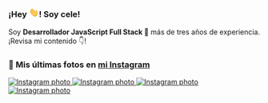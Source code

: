 <h3>¡Hey <img src="https://raw.githubusercontent.com/ABSphreak/ABSphreak/master/gifs/Hi.gif" width="20px" decondig="async">! Soy cele!</h3>

<p>Soy <strong>Desarrollador JavaScript Full Stack 🚀</strong> más de tres años de experiencia.<br />¡Revisa mi contenido 👇!</p>

### 📸 Mis últimas fotos en [mi Instagram](https://instagram.com/cele)


<a href='https://instagram.com/p/C1UpuSGLQiG' target='_blank'>
  <img width='20%' src='https://instagram.fltn4-1.fna.fbcdn.net/v/t51.29350-15/412513918_1325803934584302_4400498733289087214_n.jpg?stp=dst-jpg_e15&_nc_ht=instagram.fltn4-1.fna.fbcdn.net&_nc_cat=106&_nc_ohc=mSkHS1kcxJIQ7kNvgFOKxTy&edm=APU89FABAAAA&ccb=7-5&oh=00_AYBgfro0jkh0lqqeG1usuKi8w8N5N9AHX13h26PB03SP4Q&oe=667AB31D&_nc_sid=bc0c2c' alt='Instagram photo' />
</a>
<a href='https://instagram.com/p/CzMY3lzxgmx' target='_blank'>
  <img width='20%' src='https://instagram.fltn4-1.fna.fbcdn.net/v/t51.29350-15/398916226_819142863293745_2426123683154743297_n.webp?stp=dst-jpg_e35&_nc_ht=instagram.fltn4-1.fna.fbcdn.net&_nc_cat=109&_nc_ohc=EkvbrFEMExAQ7kNvgFtnbwP&edm=APU89FABAAAA&ccb=7-5&oh=00_AYDD3WD3NIeNqqCd9PSAZw0A_dtXfBztw5ioKcsUNGMnGg&oe=667AB20C&_nc_sid=bc0c2c' alt='Instagram photo' />
</a>
<a href='https://instagram.com/p/CygbQv4uqxM' target='_blank'>
  <img width='20%' src='https://instagram.fltn4-1.fna.fbcdn.net/v/t51.29350-15/391525959_236593062741789_5868561716480810596_n.webp?stp=dst-jpg_e35&_nc_ht=instagram.fltn4-1.fna.fbcdn.net&_nc_cat=109&_nc_ohc=1w2dDoocCZwQ7kNvgEbONeY&edm=APU89FABAAAA&ccb=7-5&oh=00_AYCfF9oJ5NLz_a3LFL6RONG9zG2VXosrTfSPDjxhUjPP_A&oe=667AB848&_nc_sid=bc0c2c' alt='Instagram photo' />
</a>
<a href='https://instagram.com/p/CxTmOF6vN8M' target='_blank'>
  <img width='20%' src='https://instagram.fltn4-1.fna.fbcdn.net/v/t51.29350-15/378565944_323878180141713_8920720304536029091_n.jpg?stp=dst-jpg_e15&_nc_ht=instagram.fltn4-1.fna.fbcdn.net&_nc_cat=109&_nc_ohc=RXj4pJ9hcQgQ7kNvgEN5Q4A&edm=APU89FABAAAA&ccb=7-5&oh=00_AYCLb8Cy5VfX3iLUZuFx_2YOBt6jOGgKE38NFqUPK04eUA&oe=667AB212&_nc_sid=bc0c2c' alt='Instagram photo' />
</a>
